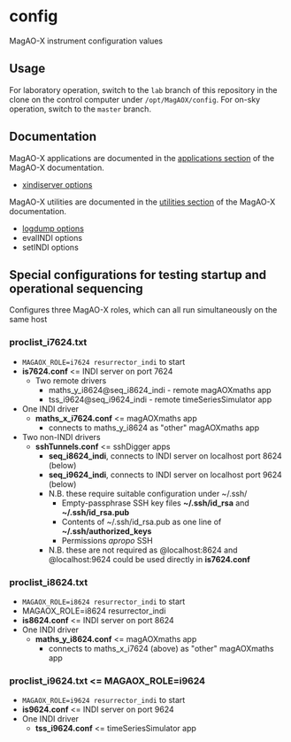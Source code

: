 # config
MagAO-X instrument configuration values

## Usage

For laboratory operation, switch to the `lab` branch of this repository in the clone on the control computer under `/opt/MagAOX/config`. For on-sky operation, switch to the `master` branch.

## Documentation

MagAO-X applications are documented in the [applications section](https://magao-x.org/instrument/apps_html) of the MagAO-X documentation.

  * [xindiserver options](https://magao-x.org/instrument/apps_html/md__home_jrmales_Source_MagAOX_apps_xindiserver_doc_xindiserver.html#autotoc_md4)

MagAO-X utilities are documented in the [utilities section](https://magao-x.org/instrument/util_html/) of the MagAO-X documentation.

  * [logdump options](https://magao-x.org/instrument/util_html/logdump.html#autotoc_md4)
  * evalINDI options
  * setINDI options

## Special configurations for testing startup and operational sequencing

Configures three MagAO-X roles, which can all run simultaneously on the same host

### **proclist_i7624.txt**
* ```MAGAOX_ROLE=i7624 resurrector_indi``` to start
* **is7624.conf** <= INDI server on port 7624
  * Two remote drivers
    * maths_y_i8624@seq_i8624_indi - remote magAOXmaths app
    * tss_i9624@seq_i9624_indi - remote timeSeriesSimulator app
* One INDI driver
  * **maths_x_i7624.conf** <= magAOXmaths app
    * connects to maths_y_i8624 as "other" magAOXmaths app
* Two non-INDI drivers
  * **sshTunnels.conf** <= sshDigger apps
    * **seq_i8624_indi**, connects to INDI server on localhost port 8624 (below)
    * **seq_i9624_indi**, connects to INDI server on localhost port 9624 (below)
    * N.B. these require suitable configuration under \~/.ssh/
      * Empty-passphrase SSH key files **\~/.ssh/id_rsa** and **\~/.ssh/id_rsa.pub**
      * Contents of \~/.ssh/id_rsa.pub as one line of **\~/.ssh/authorized_keys**
      * Permissions _apropo_ SSH
    * N.B. these are not required as @localhost:8624 and @localhost:9624 could be used directly in **is7624.conf**

### **proclist_i8624.txt**
* ```MAGAOX_ROLE=i8624 resurrector_indi``` to start
* MAGAOX_ROLE=i8624 resurrector_indi
* **is8624.conf** <= INDI server on port 8624
* One INDI driver
  * **maths_y_i8624.conf** <= magAOXmaths app
    * connects to maths_x_i7624 (above) as "other" magAOXmaths app

### **proclist_i9624.txt** <= MAGAOX_ROLE=i9624
* ```MAGAOX_ROLE=i9624 resurrector_indi``` to start
* **is9624.conf** <= INDI server on port 9624
* One INDI driver
  * **tss_i9624.conf** <= timeSeriesSimulator app
